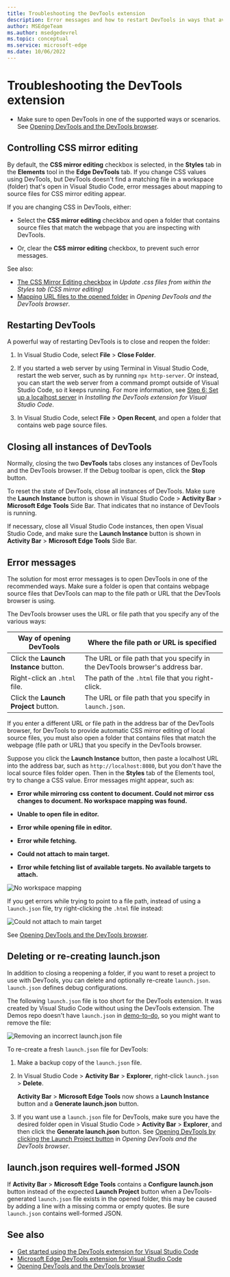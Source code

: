 ```yaml
---
title: Troubleshooting the DevTools extension
description: Error messages and how to restart DevTools in ways that avoid them.
author: MSEdgeTeam
ms.author: msedgedevrel
ms.topic: conceptual
ms.service: microsoft-edge
ms.date: 10/06/2022
---
```

# Troubleshooting the DevTools extension

* Make sure to open DevTools in one of the supported ways or scenarios.  See [Opening DevTools and the DevTools browser](./open-devtools-and-embedded-browser.md).


<!-- ====================================================================== -->
## Controlling CSS mirror editing

By default, the **CSS mirror editing** checkbox is selected, in the **Styles** tab in the **Elements** tool in the **Edge DevTools** tab.  If you change CSS values using DevTools, but DevTools doesn't find a matching file in a workspace (folder) that's open in Visual Studio Code, error messages about mapping to source files for CSS mirror editing appear.

If you are changing CSS in DevTools, either:

   *  Select the **CSS mirror editing** checkbox and open a folder that contains source files that match the webpage that you are inspecting with DevTools.

   *  Or, clear the **CSS mirror editing** checkbox, to prevent such error messages.

See also:
* [The CSS Mirror Editing checkbox](./css-mirror-editing-styles-tab.md#the-css-mirror-editing-checkbox) in _Update .css files from within the Styles tab (CSS mirror editing)_
* [Mapping URL files to the opened folder](./open-devtools-and-embedded-browser.md#mapping-url-files-to-the-opened-folder) in _Opening DevTools and the DevTools browser_.


<!-- ====================================================================== -->
## Restarting DevTools

A powerful way of restarting DevTools is to close and reopen the folder:

1. In Visual Studio Code, select **File** > **Close Folder**.

1. If you started a web server by using Terminal in Visual Studio Code, restart the web server, such as by running `npx http-server`.  Or instead, you can start the web server from a command prompt outside of Visual Studio Code, so it keeps running.  For more information, see [Step 6: Set up a localhost server](./install.md#step-6-set-up-a-localhost-server) in _Installing the DevTools extension for Visual Studio Code_.

1. In Visual Studio Code, select **File** > **Open Recent**, and open a folder that contains web page source files.


<!-- ====================================================================== -->
## Closing all instances of DevTools

Normally, closing the two **DevTools** tabs closes any instances of DevTools and the DevTools browser.  If the Debug toolbar is open, click the **Stop** button.

To reset the state of DevTools, close all instances of DevTools.  Make sure the **Launch Instance** button is shown in Visual Studio Code > **Activity Bar** > **Microsoft Edge Tools** Side Bar.  That indicates that no instance of DevTools is running.

If necessary, close all Visual Studio Code instances, then open Visual Studio Code, and make sure the **Launch Instance** button is shown in **Activity Bar** > **Microsoft Edge Tools** Side Bar.


<!-- ====================================================================== -->
## Error messages

The solution for most error messages is to open DevTools in one of the recommended ways.  Make sure a folder is open that contains webpage source files that DevTools can map to the file path or URL that the DevTools browser is using.

The DevTools browser uses the URL or file path that you specify any of the various ways:

| Way of opening DevTools | Where the file path or URL is specified |
|---|---|
| Click the **Launch Instance** button. | The URL or file path that you specify in the DevTools browser's address bar. |
| Right-click an `.html` file. | The path of the `.html` file that you right-click. |
| Click the **Launch Project** button. | The URL or file path that you specify in `launch.json`. |

If you enter a different URL or file path in the address bar of the DevTools browser, for DevTools to provide automatic CSS mirror editing of local source files, you must also open a folder that contains files that match the webpage (file path or URL) that you specify in the DevTools browser.

Suppose you click the **Launch Instance** button, then paste a localhost URL into the address bar, such as `http://localhost:8080`, but you don't have the local source files folder open.  Then in the **Styles** tab of the Elements tool, try to change a CSS value.  Error messages might appear, such as:

*  **Error while mirroring css content to document.  Could not mirror css changes to document.  No workspace mapping was found.**

*  **Unable to open file in editor.**

*  **Error while opening file in editor.**

*  **Error while fetching.**

*  **Could not attach to main target.**

*  **Error while fetching list of available targets.  No available targets to attach.**

![No workspace mapping](./troubleshooting-images/no-workspace-mapping.png)

If you get errors while trying to point to a file path, instead of using a `launch.json` file, try right-clicking the `.html` file instead:

![Could not attach to main target](./troubleshooting-images/could-not-attach-main-target.png)

See [Opening DevTools and the DevTools browser](./open-devtools-and-embedded-browser.md).


<!-- ====================================================================== -->
## Deleting or re-creating launch.json

In addition to closing a reopening a folder, if you want to reset a project to use with DevTools, you can delete and optionally re-create `launch.json`.  `launch.json` defines debug configurations.

The following `launch.json` file is too short for the DevTools extension.  It was created by Visual Studio Code without using the DevTools extension.  The Demos repo doesn't have `launch.json` in [demo-to-do](https://github.com/MicrosoftEdge/Demos/tree/main/demo-to-do), so you might want to remove the file:

![Removing an incorrect launch.json file](./troubleshooting-images/wrong-launch-json.png)

To re-create a fresh `launch.json` file for DevTools:

1. Make a backup copy of the `launch.json` file.

1. In Visual Studio Code > **Activity Bar** > **Explorer**, right-click `launch.json` > **Delete**.

   **Activity Bar** > **Microsoft Edge Tools** now shows a **Launch Instance** button and a **Generate launch.json** button.

1. If you want use a `launch.json` file for DevTools, make sure you have the desired folder open in Visual Studio Code > **Activity Bar** > **Explorer**, and then click the **Generate launch.json** button.  See [Opening DevTools by clicking the Launch Project button](./open-devtools-and-embedded-browser.md#opening-devtools-by-clicking-the-launch-project-button) in _Opening DevTools and the DevTools browser_.


<!-- ====================================================================== -->
## launch.json requires well-formed JSON

If **Activity Bar** > **Microsoft Edge Tools** contains a **Configure launch.json** button instead of the expected **Launch Project** button when a DevTools-generated `launch.json` file exists in the opened folder, this may be caused by adding a line with a missing comma or empty quotes.  Be sure `launch.json` contains well-formed JSON.


<!-- ====================================================================== -->
## See also

* [Get started using the DevTools extension for Visual Studio Code](./get-started.md)
* [Microsoft Edge DevTools extension for Visual Studio Code](../microsoft-edge-devtools-extension.md)
* [Opening DevTools and the DevTools browser](./open-devtools-and-embedded-browser.md)
